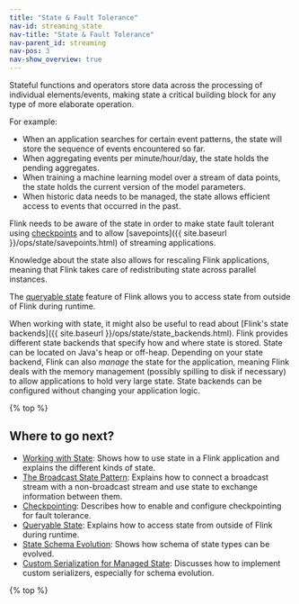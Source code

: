 ```yaml
---
title: "State & Fault Tolerance"
nav-id: streaming_state
nav-title: "State & Fault Tolerance"
nav-parent_id: streaming
nav-pos: 3
nav-show_overview: true
---
```

<!--
Licensed to the Apache Software Foundation (ASF) under one
or more contributor license agreements.  See the NOTICE file
distributed with this work for additional information
regarding copyright ownership.  The ASF licenses this file
to you under the Apache License, Version 2.0 (the
"License"); you may not use this file except in compliance
with the License.  You may obtain a copy of the License at

  http://www.apache.org/licenses/LICENSE-2.0

Unless required by applicable law or agreed to in writing,
software distributed under the License is distributed on an
"AS IS" BASIS, WITHOUT WARRANTIES OR CONDITIONS OF ANY
KIND, either express or implied.  See the License for the
specific language governing permissions and limitations
under the License.
-->

Stateful functions and operators store data across the processing of individual elements/events, making state a critical building block for
any type of more elaborate operation.

For example:

  - When an application searches for certain event patterns, the state will store the sequence of events encountered so far.
  - When aggregating events per minute/hour/day, the state holds the pending aggregates.
  - When training a machine learning model over a stream of data points, the state holds the current version of the model parameters.
  - When historic data needs to be managed, the state allows efficient access to events that occurred in the past.

Flink needs to be aware of the state in order to make state fault tolerant using [checkpoints](checkpointing.html) and to allow [savepoints]({{ site.baseurl }}/ops/state/savepoints.html) of streaming applications.

Knowledge about the state also allows for rescaling Flink applications, meaning that Flink takes care of redistributing state across parallel instances.

The [queryable state](queryable_state.html) feature of Flink allows you to access state from outside of Flink during runtime.

When working with state, it might also be useful to read about [Flink's state backends]({{ site.baseurl }}/ops/state/state_backends.html). Flink provides different state backends that specify how and where state is stored. State can be located on Java's heap or off-heap. Depending on your state backend, Flink can also *manage* the state for the application, meaning Flink deals with the memory management (possibly spilling to disk if necessary) to allow applications to hold very large state. State backends can be configured without changing your application logic.

{% top %}

Where to go next?
-----------------

* [Working with State](state.html): Shows how to use state in a Flink application and explains the different kinds of state.
* [The Broadcast State Pattern](broadcast_state.html): Explains how to connect a broadcast stream with a non-broadcast stream and use state to exchange information between them. 
* [Checkpointing](checkpointing.html): Describes how to enable and configure checkpointing for fault tolerance.
* [Queryable State](queryable_state.html): Explains how to access state from outside of Flink during runtime.
* [State Schema Evolution](schema_evolution.html): Shows how schema of state types can be evolved.
* [Custom Serialization for Managed State](custom_serialization.html): Discusses how to implement custom serializers, especially for schema evolution.

{% top %}
